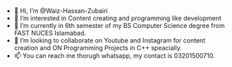 - 👋 Hi, I’m @Waiz-Hassan-Zubairi
- 👀 I’m interested in Content creating and programming like development
- 🌱 I’m currently in 6th semester of my BS Computer Science degree from FAST NUCES Islamabad.
- 💞️ I’m looking to collaborate on Youtube and Instagram for content creation and ON Programming Projects in C++ speacially.
- 📫 You can reach me thorugh whatsapp, my contact is 03201500710.

<!---
Waiz-Hassan-Zubairi/Waiz-Hassan-Zubairi is a ✨ special ✨ repository because its `README.md` (this file) appears on your GitHub profile.
You can click the Preview link to take a look at your changes.
--->
